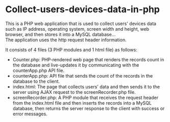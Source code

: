# Collect-users-devices-data-in-php
This is a PHP web application that is used to collect users' devices data such as IP address, operating system, screen width and height, web browser, and then stores it into a MySQL database...  
The application uses the http request header information.  
  
It consists of 4 files (3 PHP modules and 1 html file) as follows:  
- Counter.php: PHP-rendered web page that renders the records count in the database and live-updates it by communicating with the counterApp.php API file.   
- counterApp.php: API file that sends the count of the records in the database to the client.  
- index.html: The page that collects users' data and then sends it to the server using AJAX request to the screenRecorder.php file.  
- screenRecorder.php: A PHP module that receives the request header from the index.html file and then inserts the records into a MySQL database, then returns the server response to the client with success or error messages.
